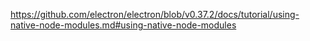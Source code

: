 https://github.com/electron/electron/blob/v0.37.2/docs/tutorial/using-native-node-modules.md#using-native-node-modules